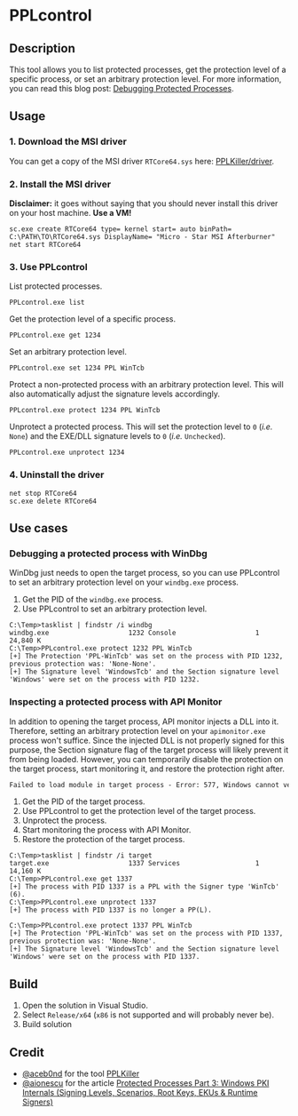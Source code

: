 # PPLcontrol

## Description

This tool allows you to list protected processes, get the protection level of a specific process, or set an arbitrary protection level. For more information, you can read this blog post: [Debugging Protected Processes](https://itm4n.github.io/debugging-protected-processes/).

## Usage

### 1. Download the MSI driver

You can get a copy of the MSI driver `RTCore64.sys` here: [PPLKiller/driver](https://github.com/RedCursorSecurityConsulting/PPLKiller/tree/master/driver).

### 2. Install the MSI driver

__Disclaimer:__ it goes without saying that you should never install this driver on your host machine. __Use a VM!__

```batch
sc.exe create RTCore64 type= kernel start= auto binPath= C:\PATH\TO\RTCore64.sys DisplayName= "Micro - Star MSI Afterburner"
net start RTCore64
```

### 3. Use PPLcontrol

List protected processes.

```batch
PPLcontrol.exe list
```

Get the protection level of a specific process.

```batch
PPLcontrol.exe get 1234
```

Set an arbitrary protection level.

```batch
PPLcontrol.exe set 1234 PPL WinTcb
```

Protect a non-protected process with an arbitrary protection level. This will also automatically adjust the signature levels accordingly.

```batch
PPLcontrol.exe protect 1234 PPL WinTcb
```

Unprotect a protected process. This will set the protection level to `0` (_i.e._ `None`) and the EXE/DLL signature levels to `0` (_i.e._ `Unchecked`).

```batch
PPLcontrol.exe unprotect 1234
```

### 4. Uninstall the driver

```batch
net stop RTCore64
sc.exe delete RTCore64
```

## Use cases

### Debugging a protected process with WinDbg

WinDbg just needs to open the target process, so you can use PPLcontrol to set an arbitrary protection level on your `windbg.exe` process.

1. Get the PID of the `windbg.exe` process.
2. Use PPLcontrol to set an arbitrary protection level.

```console
C:\Temp>tasklist | findstr /i windbg
windbg.exe                    1232 Console                    1     24,840 K
C:\Temp>PPLcontrol.exe protect 1232 PPL WinTcb
[+] The Protection 'PPL-WinTcb' was set on the process with PID 1232, previous protection was: 'None-None'.
[+] The Signature level 'WindowsTcb' and the Section signature level 'Windows' were set on the process with PID 1232.
```

### Inspecting a protected process with API Monitor

In addition to opening the target process, API monitor injects a DLL into it. Therefore, setting an arbitrary protection level on your `apimonitor.exe` process won't suffice. Since the injected DLL is not properly signed for this purpose, the Section signature flag of the target process will likely prevent it from being loaded. However, you can temporarily disable the protection on the target process, start monitoring it, and restore the protection right after.

```txt
Failed to load module in target process - Error: 577, Windows cannot verify the digital signature for this file. A recent hardware or software change might have installed a file that is signed incorrectly or damaged, or that might be malicious software from an unknown source.
```

1. Get the PID of the target process.
2. Use PPLcontrol to get the protection level of the target process.
3. Unprotect the process.
4. Start monitoring the process with API Monitor.
5. Restore the protection of the target process.

```console
C:\Temp>tasklist | findstr /i target
target.exe                    1337 Services                   1     14,160 K
C:\Temp>PPLcontrol.exe get 1337
[+] The process with PID 1337 is a PPL with the Signer type 'WinTcb' (6).
C:\Temp>PPLcontrol.exe unprotect 1337
[+] The process with PID 1337 is no longer a PP(L).

C:\Temp>PPLcontrol.exe protect 1337 PPL WinTcb
[+] The Protection 'PPL-WinTcb' was set on the process with PID 1337, previous protection was: 'None-None'.
[+] The Signature level 'WindowsTcb' and the Section signature level 'Windows' were set on the process with PID 1337.
```

## Build

1. Open the solution in Visual Studio.
2. Select `Release/x64` (`x86` is not supported and will probably never be).
3. Build solution

## Credit

- [@aceb0nd](https://twitter.com/aceb0nd) for the tool [PPLKiller](https://github.com/RedCursorSecurityConsulting/PPLKiller)
- [@aionescu](https://twitter.com/aionescu) for the article [Protected Processes Part 3: Windows PKI Internals (Signing Levels, Scenarios, Root Keys, EKUs & Runtime Signers)](https://www.alex-ionescu.com/?p=146)
